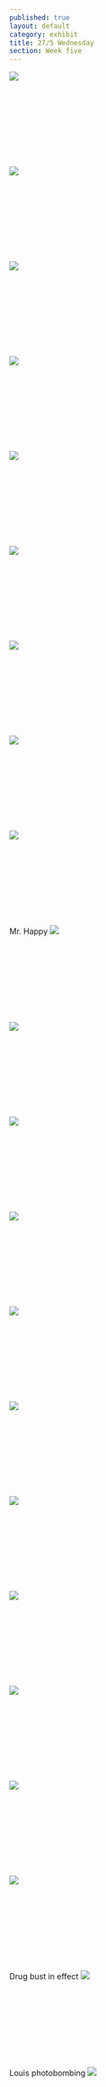 ```yaml
---
published: true
layout: default
category: exhibit
title: 27/5 Wednesday
section: Week five
---
```


<img src="https://i.imgur.com/VFtbbnYl.jpg">
<br><br>
<br><br>
<br><br>
<br><br>
<br><br>
<img src="https://i.imgur.com/Zk2i572l.jpg">
<br><br>
<br><br>
<br><br>
<br><br>
<br><br>
<img src="https://i.imgur.com/FYknp6Bl.jpg">
<br><br>
<br><br>
<br><br>
<br><br>
<br><br>
<img src="https://i.imgur.com/IDRcqW3l.jpg">
<br><br>
<br><br>
<br><br>
<br><br>
<br><br>
<img src="http://i.imgur.com/9M8TNtll.jpg">
<br><br>
<br><br>
<br><br>
<br><br>
<br><br>
<img src="http://i.imgur.com/PrS8cGUl.jpg">
<br><br>
<br><br>
<br><br>
<br><br>
<br><br>
<img src="http://i.imgur.com/XqKK7MLl.jpg">
<br><br>
<br><br>
<br><br>
<br><br>
<br><br>
<img src="http://i.imgur.com/XmYeBRCl.jpg">
<br><br>
<br><br>
<br><br>
<br><br>
<br><br>
<img src="http://i.imgur.com/1ilgIfnl.jpg">
<br><br>
<br><br>
<br><br>
<br><br>
<br><br>
Mr. Happy
<img src="http://i.imgur.com/bmawMtbl.jpg">
<br><br>
<br><br>
<br><br>
<br><br>
<br><br>
<img src="http://i.imgur.com/6msz1xPl.jpg">
<br><br>
<br><br>
<br><br>
<br><br>
<br><br>
<img src="http://i.imgur.com/L5YgGztl.jpg">
<br><br>
<br><br>
<br><br>
<br><br>
<br><br>
<img src="http://i.imgur.com/uKtoaLLl.jpg">
<br><br>
<br><br>
<br><br>
<br><br>
<br><br>
<img src="http://i.imgur.com/QU0nX4sl.jpg">
<br><br>
<br><br>
<br><br>
<br><br>
<br><br>
<img src="http://i.imgur.com/APPxDjQl.jpg">
<br><br>
<br><br>
<br><br>
<br><br>
<br><br>
<img src="http://i.imgur.com/PVgnAD6l.jpg">
<br><br>
<br><br>
<br><br>
<br><br>
<br><br>
<img src="http://i.imgur.com/Sj6QUXel.jpg">
<br><br>
<br><br>
<br><br>
<br><br>
<br><br>
<img src="http://i.imgur.com/K5KnLBBl.jpg">
<br><br>
<br><br>
<br><br>
<br><br>
<br><br>
<img src="http://i.imgur.com/zcLR1rIl.jpg">
<br><br>
<br><br>
<br><br>
<br><br>
<br><br>
<img src="http://i.imgur.com/2MxHiTyl.jpg">
<br><br>
<br><br>
<br><br>
<br><br>
<br><br>
Drug bust in effect
<img src="http://i.imgur.com/ixAl1vll.jpg">
<br><br>
<br><br>
<br><br>
<br><br>
<br><br>
Louis photobombing
<img src="http://i.imgur.com/smRbbghl.jpg">
<br><br>
<br><br>
<br><br>
<br><br>
<br><br>
